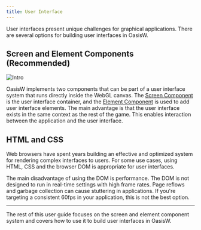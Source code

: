 ```yaml
---
title: User Interface
---
```


User interfaces present unique challenges for graphical applications. There are several options for building user interfaces in OasisW.

## Screen and Element Components (Recommended)

![Intro](/img/user-manual/user-interface/user-interface-intro-sq.png)

OasisW implements two components that can be part of a user interface system that runs directly inside the WebGL canvas. The [Screen Component][2] is the user interface container, and the [Element Component][3] is used to add user interface elements. The main advantage is that the user interface exists in the same context as the rest of the game. This enables interaction between the application and the user interface.

## HTML and CSS

Web browsers have spent years building an effective and optimized system for rendering complex interfaces to users. For some use cases, using HTML, CSS and the browser DOM is appropriate for user interfaces.

The main disadvantage of using the DOM is performance. The DOM is not designed to run in real-time settings with high frame rates. Page reflows and garbage collection can cause stuttering in applications. If you're targeting a consistent 60fps in your application, this is not the best option.

---

The rest of this user guide focuses on the screen and element component system and covers how to use it to build user interfaces in OasisW.

[2]: /user-manual/scenes/components/screen
[3]: /user-manual/scenes/components/element
